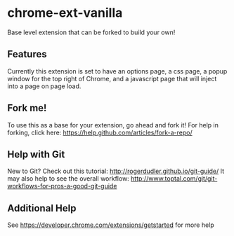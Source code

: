# chrome-ext-vanilla
Base level extension that can be forked to build your own! 

## Features
Currently this extension is set to have an options page, a css page, a popup window for the top right of Chrome, and a javascript page that will inject into a page on page load. 

## Fork me! 
To use this as a base for your extension, go ahead and fork it! For help in forking, click here: https://help.github.com/articles/fork-a-repo/

## Help with Git
New to Git? Check out this tutorial: http://rogerdudler.github.io/git-guide/
It may also help to see the overall workflow: http://www.toptal.com/git/git-workflows-for-pros-a-good-git-guide

## Additional Help

See https://developer.chrome.com/extensions/getstarted for more help
